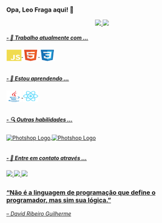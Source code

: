 ### Opa, Leo Fraga aqui! 👋

<div align="center">
  <a href="https://github.com/leofraga93">
  <img height="150em" src="https://github-readme-stats.vercel.app/api?username=leofraga93&show_icons=true&theme=nord&include_all_commits=true&count_private=true"/>
  <img height="150em" src="https://github-readme-stats.vercel.app/api/top-langs/?username=leofraga93&layout=compact&langs_count=7&theme=nord"/>
</div>
	
<div style="display: inline_block">
  <h5>- 🔭 Trabalho atualmente com ...</h5>
    <img align="center" alt="Fraga-Js" height="30" width="40" src="https://raw.githubusercontent.com/devicons/devicon/master/icons/javascript/javascript-plain.svg">
    <img align="center" alt="Fraga-HTML" height="30" width="40" src="https://raw.githubusercontent.com/devicons/devicon/master/icons/html5/html5-original.svg">
    <img align="center" alt="Fraga-CSS" height="30" width="40" src="https://raw.githubusercontent.com/devicons/devicon/master/icons/css3/css3-original.svg">
</div><br>

<div style="display: inline_block">
  <h5>- 🌱 Estou aprendendo ...</h5>
    <img align="center" alt="Fraga-Java" height="30" width="40" src="https://raw.githubusercontent.com/devicons/devicon/master/icons/java/java-original.svg">
    <img align="center" alt="Fraga-React" height="30" width="40" src="https://raw.githubusercontent.com/devicons/devicon/master/icons/react/react-original.svg">
  <!--<img align="center" alt="Rafa-Ts" height="30" width="40" src="https://raw.githubusercontent.com/devicons/devicon/master/icons/typescript/typescript-plain.svg">
  <img align="center" alt="Rafa-Python" height="30" width="40" src="https://raw.githubusercontent.com/devicons/devicon/master/icons/python/python-original.svg">
  -->
</div><br>

<div>
  <h5>- 🔍 Outras habilidades ...</h5>
    <img align="center" alt="Photshop Logo" src="https://aleen42.github.io/badges/src/photoshop.svg">
	  <img align="center" alt="Photshop Logo" src="https://aleen42.github.io/badges/src/illustrator.svg">
</div><br>
  
<div>
  <h5>- 📲 Entre em contato através ...</h5>
<!--  
 <a href="https://www.youtube.com/channel/UCewKv-zPHXtYv8Y_OUpdKbQ" target="_blank"><img src="https://img.shields.io/badge/YouTube-FF0000?style=for-the-badge&logo=youtube&logoColor=white" target="_blank"></a>
 <a href="https://www.twitch.tv/leofraga" target="_blank"><img src="https://img.shields.io/badge/Twitch-9146FF?style=for-the-badge&logo=twitch&logoColor=white" target="_blank"></a>
<a href="https://discord.gg/lleo93#6508" target="_blank"><img src="https://img.shields.io/badge/Discord-7289DA?style=for-the-badge&logo=discord&logoColor=white" target="_blank"></a> 
-->
  <a href="https://instagram.com/fragaleoo" target="_blank"><img src="https://img.shields.io/badge/-Instagram-%23E4405F?style=for-the-badge&logo=instagram&logoColor=white" target="_blank">
  <a href = "mailto:leonardo.fraga.2793@outlook.com"><img src="https://img.shields.io/badge/-Gmail-%23333?style=for-the-badge&logo=gmail&logoColor=white" target="_blank">
  <a href="https://linkedin.com/in/leofraga93/" target="_blank"><img src="https://img.shields.io/badge/-LinkedIn-%230077B5?style=for-the-badge&logo=linkedin&logoColor=white" target="_blank">
</div>

##
### “Não é a linguagem de programação que define o programador, mas sim sua lógica.”
_– David Ribeiro Guilherme_
